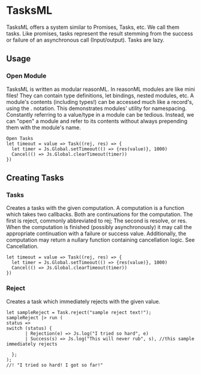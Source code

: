 # TasksML



TasksML offers a system similar to Promises, Tasks, etc. We call them tasks. 
Like promises, tasks represent the result stemming from the success or failure of an asynchronous call (Input/output). Tasks are lazy.


<!-- Some of the features provided by Fluture include: -->

<!-- * [Cancellation](#cancellation).
* [Resource management utilities](#resource-management).
* [Stack safe composition and recursion](#stack-safety).
* [Integration](#sanctuary) with [Sanctuary][S].
* [A pleasant debugging experience](#debugging).

For more information:

* [API documentation](#documentation)
* [Wiki: Compare Futures to Promises][wiki:promises]
* [Article: Why Promises shouldn't be used][10]
* [Wiki: Compare Fluture to similar libraries][wiki:similar]
* [Video: Monad a Day - Futures by @DrBoolean][5] -->

## Usage


### Open Module
TasksML is written as modular reasonML. In reasonML modules are like mini files! They can contain type definitions, let bindings, nested modules, etc. A module's contents (including types!) can be accessed much like a record's, using the . notation. This demonstrates modules' utility for namespacing. Constantly referring to a value/type in a module can be tedious. Instead, we can "open" a module and refer to its contents without always prepending them with the module's name.

```reason
Open Tasks
let timeout = value => Task((rej, res) => {
  let timer = Js.Global.setTimeout(() => {res(value)}, 1000)
  Cancel(() => Js.Global.clearTimeout(timer))
})
```
## Creating Tasks

### Tasks

Creates a tasks with the given computation. A computation is a function which takes two callbacks. Both are continuations for the computation. The first is reject, commonly abbreviated to rej; The second is resolve, or res. When the computation is finished (possibly asynchronously) it may call the appropriate continuation with a failure or success value.
Additionally, the computation may return a nullary function containing cancellation logic. See Cancellation.

```reason
let timeout = value => Task((rej, res) => {
  let timer = Js.Global.setTimeout(() => {res(value)}, 1000)
  Cancel(() => Js.Global.clearTimeout(timer))
})
```

### Reject
Creates a task which immediately rejects with the given value.

```reason
let sampleReject = Task.reject("sample reject text!");
sampleReject |> run (
status => 
switch (status) {
       | Rejection(e) => Js.log("I tried so hard", e)
       | Success(s) => Js.log("This will never rub", s), //this sample immediately rejects

  };
);
//! "I tried so hard! I got so far!"
```